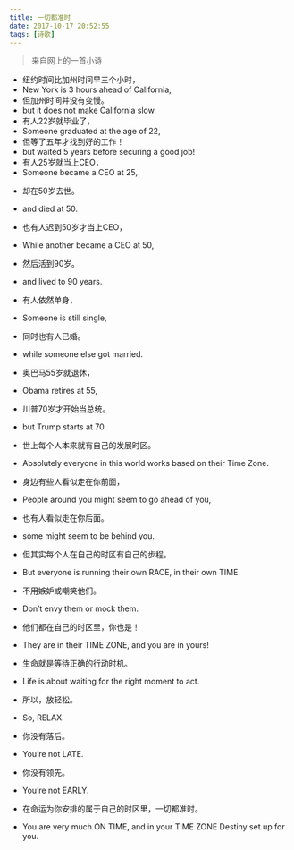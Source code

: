 ```yaml
---
title: 一切都准时
date: 2017-10-17 20:52:55
tags: [诗歌]
---
```


>来自网上的一首小诗

- 纽约时间比加州时间早三个小时，
- New York is 3 hours ahead of California,
- 但加州时间并没有变慢。
- but it does not make California slow.
- 有人22岁就毕业了，
- Someone graduated at the age of 22,
- 但等了五年才找到好的工作！
- but waited 5 years before securing a good job!
- 有人25岁就当上CEO，
- Someone became a CEO at 25,
<!-- more -->
- 却在50岁去世。
- and died at 50.
- 也有人迟到50岁才当上CEO，
- While another became a CEO at 50,
- 然后活到90岁。
- and lived to 90 years.
- 有人依然单身，
- Someone is still single,
- 同时也有人已婚。
- while someone else got married.
- 奥巴马55岁就退休，
- Obama retires at 55,
- 川普70岁才开始当总统。
- but Trump starts at 70.


- 世上每个人本来就有自己的发展时区。
- Absolutely everyone in this world works based on their Time Zone.
- 身边有些人看似走在你前面，
- People around you might seem to go ahead of you,
- 也有人看似走在你后面。
- some might seem to be behind you.
- 但其实每个人在自己的时区有自己的步程。
- But everyone is running their own RACE, in their own TIME.
- 不用嫉妒或嘲笑他们。
- Don’t envy them or mock them.
- 他们都在自己的时区里，你也是！
- They are in their TIME ZONE, and you are in yours!
- 生命就是等待正确的行动时机。
- Life is about waiting for the right moment to act.
- 所以，放轻松。
- So, RELAX.
- 你没有落后。
- You’re not LATE.
- 你没有领先。
- You’re not EARLY.
- 在命运为你安排的属于自己的时区里，一切都准时。
- You are very much ON TIME, and in your TIME ZONE Destiny set up for you.
